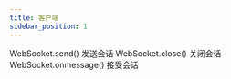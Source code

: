 ```yaml
---
title: 客户端
sidebar_position: 1
---
```


WebSocket.send() 发送会话
WebSocket.close() 关闭会话
WebSocket.onmessage() 接受会话
